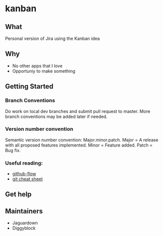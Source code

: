 # kanban

## What
Personal version of Jira using the Kanban idea

## Why
- No other apps that I love
- Opportuniy to make something

## Getting Started
### Branch Conventions
Do work on local dev branches and submit pull request to master. More branch conventions may be added later if needed.

### Version number convention
Semantic version number convention: Major.minor.patch.
Major = A release with all proposed features implemented.
Minor = Feature added.
Patch = Bug fix.

### Useful reading:
- [github-flow](https://docs.github.com/en/get-started/quickstart/github-flow)
- [git cheat sheet](https://training.github.com/downloads/github-git-cheat-sheet/)

## Get help

## Maintainers
- Jaguardown
- Diggyblock